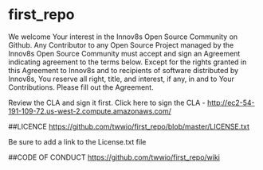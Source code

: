 # first_repo

We welcome Your interest in the Innov8s Open Source Community on Github. Any Contributor to any Open Source Project managed by the Innov8s Open Source Community must accept and sign an Agreement indicating agreement to the terms below. Except for the rights granted in this Agreement to Innov8s and to recipients of software distributed by Innov8s, You reserve all right, title, and interest, if any, in and to Your Contributions. Please fill out the Agreement.

Review the CLA and sign it first.
Click here to sign the CLA - http://ec2-54-191-109-72.us-west-2.compute.amazonaws.com/

##LICENCE
https://github.com/twwio/first_repo/blob/master/LICENSE.txt

Be sure to add a link to the License.txt file

##CODE OF CONDUCT
https://github.com/twwio/first_repo/wiki


